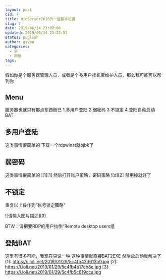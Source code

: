 ```yaml
---
layout: post
cid: 7
title: WinServer2016的一些基本设置
slug: 7
date: 2019/06/14 23:09:00
updated: 2019/06/14 23:22:51
status: publish
author: given
categories: 
  - 杂
  - 网络
tags: 
---
```



假如你是个服务器管理人员，或者是个多用户挂机宝维护人员，那么我可能可以帮到你
## Menu ##
服务器也就只有那点东西而已
1.多用户登陆
2.弱密码
3.不锁定
4.登陆自动启动BAT
## 多用户登陆 ##
这类事情很简单的 下载一个rdpwinst就ojbk了
## 弱密码 ##
这类事情很简单的
![1][1]
然后打开账户策略，密码策略
![d][2]
禁用掉就好了
## 不锁定 ##
重复以上操作到”帐号锁定策略”

![请输入图片描述][3]

BTW：请把要RDP的用户拉倒“Remote desktop users组

## 登陆BAT ##
这里有很多可能，我现在只说一种
这种事情就直接BAT2EXE 然后放启动就解决了
  [1]: https://i.loli.net/2019/01/29/5c4fb42d613b0.jpg
  [2]: https://i.loli.net/2019/01/29/5c4fb4b17cb8e.jpg
  [3]: https://i.loli.net/2019/01/29/5c4fb5c819cca.jpg
